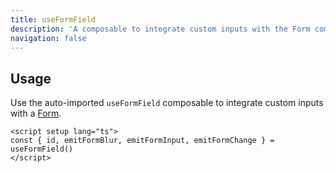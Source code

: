 ```yaml
---
title: useFormField
description: 'A composable to integrate custom inputs with the Form component'
navigation: false
---
```


## Usage

Use the auto-imported `useFormField` composable to integrate custom inputs with a [Form](/docs/components/form).

```vue
<script setup lang="ts">
const { id, emitFormBlur, emitFormInput, emitFormChange } = useFormField()
</script>
```
